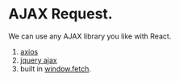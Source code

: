 #  AJAX Request.
We can use any AJAX library you like with React.
1. [axios](https://github.com/axios/axios)
2. [jquery ajax](https://api.jquery.com/jQuery.ajax/)
3. built in [window.fetch](https://developer.mozilla.org/en-US/docs/Web/API/Fetch_API).

